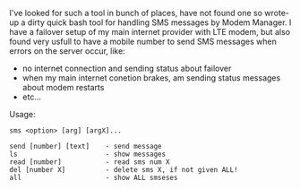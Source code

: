 I've looked for such a tool in bunch of places, have not found one so wrote-up a dirty quick bash tool for handling SMS messages by Modem Manager.
I have a failover setup of my main internet provider with LTE modem, but also found very usfull to have a mobile number to send SMS messages when errors on the server occur, like:
- no internet connection and sending status about failover
- when my main internet conetion brakes, am sending status messages about modem restarts
- etc...

Usage:

```
sms <option> [arg] [argX]...

send [number] [text]    - send message
ls                      - show messages
read [number]           - read sms num X
del [number X]          - delete sms X, if not given ALL!
all                     - show ALL smseses
```
